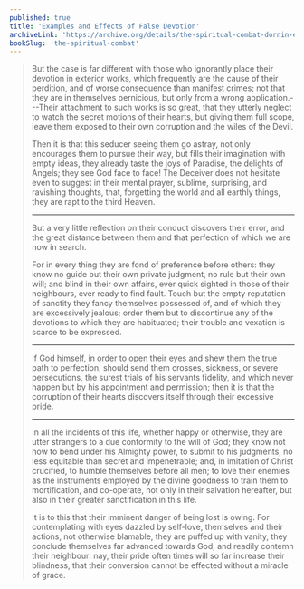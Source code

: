 ```yaml
---
published: true
title: 'Examples and Effects of False Devotion'
archiveLink: 'https://archive.org/details/the-spiritual-combat-dornin-edition/page/8?view=theater'
bookSlug: 'the-spiritual-combat'
---
```


> But the case is far different with those who ignorantly place their devotion in exterior works, which frequently are the cause of their perdition, and of worse consequence than manifest crimes; not that they are in themselves pernicious, but only from a wrong application.---Their attachment to such works is so great, that they utterly neglect to watch the secret motions of their hearts, but giving them full scope, leave them exposed to their own corruption and the wiles of the Devil.
>
> Then it is that this seducer seeing them go astray, not only encourages them to pursue their way, but fills their imagination with empty ideas, they already taste the joys of Paradise, the delights of Angels; they see God face to face! The Deceiver does not hesitate even to suggest in their mental prayer, sublime, surprising, and ravishing thoughts, that, forgetting the world and all earthly things, they are rapt to the third Heaven.
>
> ---
>
> But a very little reflection on their conduct discovers their error, and the great distance between them and that perfection of which we are now in search.
>
> For in every thing they are fond of preference before others: they know no guide but their own private judgment, no rule but their own will; and blind in their own affairs, ever quick sighted in those of their neighbours, ever ready to find fault. Touch but the empty reputation of sanctity they fancy themselves possessed of, and of which they are excessively jealous; order them but to discontinue any of the devotions to which they are habituated; their trouble and vexation is scarce to be expressed.
>
> ---
>
> If God himself, in order to open their eyes and shew them the true path to perfection, should send them crosses, sickness, or severe persecutions, the surest trials of his servants fidelity, and which never happen but by his appointment and permission; then it is that the corruption of their hearts discovers itself through their excessive pride.
>
> ---
>
> In all the incidents of this life, whether happy or otherwise, they are utter strangers to a due conformity to the will of God; they know not how to bend under his Almighty power, to submit to his judgments, no less equitable than secret and impenetrable; and, in imitation of Christ crucified, to humble themselves before all men; to love their enemies as the instruments employed by the divine goodness to train them to mortification, and co-operate, not only in their salvation hereafter, but also in their greater sanctification in this life.
>
> It is to this that their imminent danger of being lost is owing. For contemplating with eyes dazzled by self-love, themselves and their actions, not otherwise blamable, they are puffed up with vanity, they conclude themselves far advanced towards God, and readily contemn their neighbour: nay, their pride often times will so far increase their blindness, that their conversion cannot be effected without a miracle of grace.
